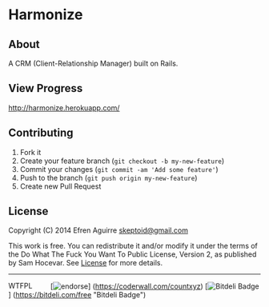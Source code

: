 # Harmonize

## About

A CRM (Client-Relationship Manager) built on Rails.

## View Progress

http://harmonize.herokuapp.com/

## Contributing

1. Fork it
2. Create your feature branch (`git checkout -b my-new-feature`)
3. Commit your changes (`git commit -am 'Add some feature'`)
4. Push to the branch (`git push origin my-new-feature`)
5. Create new Pull Request

## License

Copyright (C) 2014 Efren Aguirre <skeptoid@gmail.com>

This work is free. You can redistribute it and/or modify it under the
terms of the Do What The Fuck You Want To Public License, Version 2,
as published by Sam Hocevar. See 
[License](https://github.com/countxyz/harmonize/blob/master/LICENSE.txt)
for more details.

<hr>

<a href="http://www.wtfpl.net/"><img
       src="http://www.wtfpl.net/wp-content/uploads/2012/12/wtfpl-badge-4.png"
       width="80" height="15" alt="WTFPL" /></a>
[![endorse](https://api.coderwall.com/countxyz/endorsecount.png)]
(https://coderwall.com/countxyz)
[![Bitdeli Badge](https://d2weczhvl823v0.cloudfront.net/countxyz/harmonize/trend.png)]
(https://bitdeli.com/free "Bitdeli Badge")
